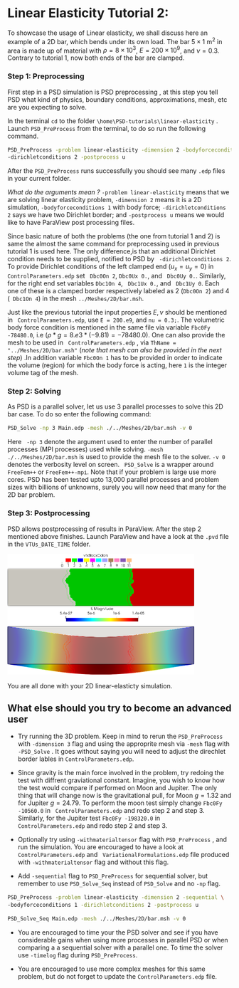 # Linear Elasticity Tutorial 2: #

To showcase the usage of Linear elasticity, we shall discuss here an example of a 2D bar, which bends under its own load. The bar $5\times1$ m$^2$ in area is made up of material with $\rho=8\times 10^3$, $E=200\times 10^9$, and $\nu=0.3$. Contrary to tutorial 1, now both ends of the bar are clamped.


### Step 1: Preprocessing 

First step in a PSD simulation is PSD preprocessing , at this step you tell PSD what kind of physics, boundary conditions, approximations, mesh, etc are you expecting to solve.

In the terminal `cd` to the folder `\home\PSD-tutorials\linear-elasticity` . Launch `PSD_PreProcess` from the terminal, to do so run the following command.

```bash
PSD_PreProcess -problem linear-elasticity -dimension 2 -bodyforceconditions 1 \
-dirichletconditions 2 -postprocess u
```

After the `PSD_PreProcess` runs successfully you should see many `.edp` files in your current folder. 

*What do the arguments mean ?* `-problem linear-elasticity` means that we are solving linear elasticity problem, `-dimension 2` means it is a 2D simulation, `-bodyforceconditions 1` with body force; `-dirichletconditions 2` says we have two Dirichlet border; and `-postprocess u` means we would like to have ParaView post processing files.

Since basic nature of both the problems (the one from tutorial 1 and 2) is same the almost the same command for preprocessing used in previous tutorial 1 is used here. The only difference,is that an additional Dirichlet condition needs to be supplied, notified to PSD by ` -dirichletconditions 2`. To provide Dirichlet conditions of the left clamped end ($u_x=u_y=0$) in `ControlParameters.edp` set ` Dbc0On 2`, `Dbc0Ux 0.`, and ` Dbc0Uy 0.`. Similarly, for the right end set variables `Dbc1On 4`, ` Dbc1Ux 0.`, and ` Dbc1Uy 0`. Each one of these is a clamped border respectively labeled as 2 (`Dbc0On 2`) and 4 (` Dbc1On 4`) in the mesh `../Meshes/2D/bar.msh`. 

Just like the previous tutorial the input properties $E,\nu$ should be mentioned in ` ControlParameters.edp`, use `E = 200.e9`, and `nu = 0.3;`. The volumetric body force condition is mentioned in the same file via variable `Fbc0Fy -78480.0`, i.e ($\rho*g=8.e3*(-9.81)=-78480.0$). One can also provide the mesh to be used in ` ControlParameters.edp` , via `ThName = "../Meshes/2D/bar.msh"` (*note that mesh can also be provided in the next step*) .In addition variable `Fbc0On 1` has to be provided in order to indicate the volume (region) for which the body force is acting, here `1` is the integer volume tag of the mesh. 



### Step 2: Solving 

As PSD is a parallel solver, let us use 3 parallel processes to solve this 2D bar case. To do so enter the following command:

```bash
PSD_Solve -np 3 Main.edp -mesh ./../Meshes/2D/bar.msh -v 0
```

Here ` -np 3` denote the argument used to enter the number of parallel processes (MPI processes) used while solving. `-mesh ./../Meshes/2D/bar.msh` is used to provide the mesh file to the solver. `-v 0` denotes the verbosity level on screen. ` PSD_Solve` is a wrapper around ` FreeFem++` or `FreeFem++-mpi`. Note that if your problem is large use more cores. PSD has been tested upto 13,000 parallel processes and problem sizes with billions of unknowns, surely you will now need that many for the 2D bar problem. 



### Step 3: Postprocessing ###

PSD allows postprocessing of results in ParaView. After the step 2 mentioned above finishes. Launch ParaView and have a look at the `.pvd` file in the `VTUs_DATE_TIME` folder.

<img src="./2d-bar-partitioned3.png" alt="2d-bar-partitioned3" style="zoom:50%;" />

<img src="./2d-bar-clamped-ends.png" alt="2d-bar-clamped-ends" style="zoom:50%;" />

You are all done with your 2D linear-elasticty simulation.



## What else should you try to become an advanced user ##

- Try running the 3D problem. Keep in mind to rerun the `PSD_PreProcess` with `-dimension 3` flag and using the approprite mesh via `-mesh` flag with `-PSD_Solve` . It goes without saying you will need to adjust the direchlet border lables in `ControlParameters.edp`. 

- Since gravity is the main force involved in the problem, try redoing the test with diffrent graviational constant. Imagine, you wish to know how the test would compare if performed on Moon and Jupiter. The only thing that will change now is the gravitational pull, for Moon $g=1.32$ and for Jupiter $g=24.79$. To perform the moon test simply change `Fbc0Fy -10560.0` in ` ControlParameters.edp` and redo step 2 and step 3. Similarly, for the Jupiter test `Fbc0Fy -198320.0` in ` ControlParameters.edp` and redo step 2 and step 3.

- Optionally try using `-withmaterialtensor` flag with `PSD_PreProcess` , and run the simulation. You are encouraged to have a look at `ControlParameters.edp` and ` VariationalFormulations.edp` file produced with `-withmaterialtensor` flag and without this flag.

- Add `-sequential` flag to `PSD_PreProcess` for sequential solver, but remember to use `PSD_Solve_Seq` instead of `PSD_Solve` and no `-np` flag.

```bash
PSD_PreProcess -problem linear-elasticity -dimension 2 -sequential \
-bodyforceconditions 1 -dirichletconditions 2 -postprocess u
```

```bash
PSD_Solve_Seq Main.edp -mesh ./../Meshes/2D/bar.msh -v 0
```

- You are encouraged to time your the PSD solver and see if you have considerable gains when using more processes in parallel PSD or when comparing a a sequential solver with a parallel one. To time the solver use `-timelog` flag during `PSD_PreProcess`. 

- You are encouraged to use more complex meshes for this same problem, but do not forget to update the `ControlParameters.edp` file.
